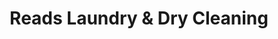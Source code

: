 ---
title: "Reads Laundry & Dry Cleaning"
url: /williamsville/reads-laundry-und-dry-cleaning/
shop: Wäscherei
---